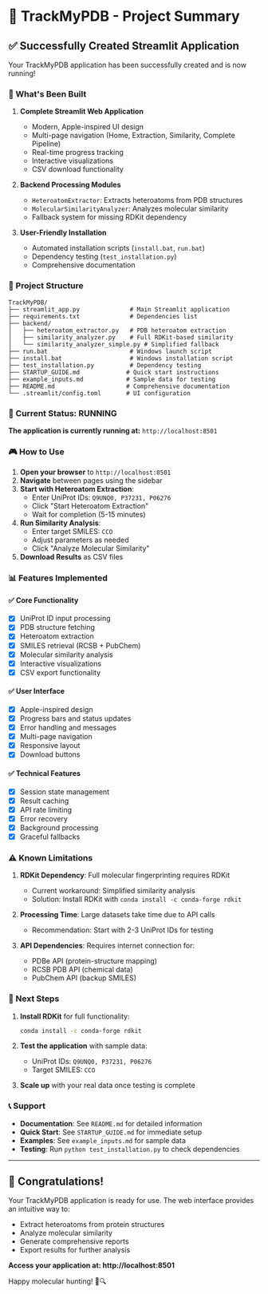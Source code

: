 # 🧬 TrackMyPDB - Project Summary

## ✅ Successfully Created Streamlit Application

Your TrackMyPDB application has been successfully created and is now running!

### 🎯 What's Been Built

1. **Complete Streamlit Web Application**
   - Modern, Apple-inspired UI design
   - Multi-page navigation (Home, Extraction, Similarity, Complete Pipeline)
   - Real-time progress tracking
   - Interactive visualizations
   - CSV download functionality

2. **Backend Processing Modules**
   - `HeteroatomExtractor`: Extracts heteroatoms from PDB structures
   - `MolecularSimilarityAnalyzer`: Analyzes molecular similarity
   - Fallback system for missing RDKit dependency

3. **User-Friendly Installation**
   - Automated installation scripts (`install.bat`, `run.bat`)
   - Dependency testing (`test_installation.py`)
   - Comprehensive documentation

### 📁 Project Structure
```
TrackMyPDB/
├── streamlit_app.py              # Main Streamlit application
├── requirements.txt              # Dependencies list
├── backend/
│   ├── heteroatom_extractor.py   # PDB heteroatom extraction
│   ├── similarity_analyzer.py    # Full RDKit-based similarity
│   └── similarity_analyzer_simple.py # Simplified fallback
├── run.bat                       # Windows launch script
├── install.bat                   # Windows installation script
├── test_installation.py          # Dependency testing
├── STARTUP_GUIDE.md             # Quick start instructions
├── example_inputs.md            # Sample data for testing
├── README.md                    # Comprehensive documentation
└── .streamlit/config.toml       # UI configuration
```

### 🚀 Current Status: RUNNING

**The application is currently running at:** `http://localhost:8501`

### 🎮 How to Use

1. **Open your browser** to `http://localhost:8501`
2. **Navigate** between pages using the sidebar
3. **Start with Heteroatom Extraction**:
   - Enter UniProt IDs: `Q9UNQ0, P37231, P06276`
   - Click "Start Heteroatom Extraction"
   - Wait for completion (5-15 minutes)
4. **Run Similarity Analysis**:
   - Enter target SMILES: `CCO`
   - Adjust parameters as needed
   - Click "Analyze Molecular Similarity"
5. **Download Results** as CSV files

### 📊 Features Implemented

#### ✅ Core Functionality
- [x] UniProt ID input processing
- [x] PDB structure fetching
- [x] Heteroatom extraction
- [x] SMILES retrieval (RCSB + PubChem)
- [x] Molecular similarity analysis
- [x] Interactive visualizations
- [x] CSV export functionality

#### ✅ User Interface
- [x] Apple-inspired design
- [x] Progress bars and status updates
- [x] Error handling and messages
- [x] Multi-page navigation
- [x] Responsive layout
- [x] Download buttons

#### ✅ Technical Features
- [x] Session state management
- [x] Result caching
- [x] API rate limiting
- [x] Error recovery
- [x] Background processing
- [x] Graceful fallbacks

### ⚠️ Known Limitations

1. **RDKit Dependency**: Full molecular fingerprinting requires RDKit
   - Current workaround: Simplified similarity analysis
   - Solution: Install RDKit with `conda install -c conda-forge rdkit`

2. **Processing Time**: Large datasets take time due to API calls
   - Recommendation: Start with 2-3 UniProt IDs for testing

3. **API Dependencies**: Requires internet connection for:
   - PDBe API (protein-structure mapping)
   - RCSB PDB API (chemical data)
   - PubChem API (backup SMILES)

### 🔮 Next Steps

1. **Install RDKit** for full functionality:
   ```bash
   conda install -c conda-forge rdkit
   ```

2. **Test the application** with sample data:
   - UniProt IDs: `Q9UNQ0, P37231, P06276`
   - Target SMILES: `CCO`

3. **Scale up** with your real data once testing is complete

### 📞 Support

- **Documentation**: See `README.md` for detailed information
- **Quick Start**: See `STARTUP_GUIDE.md` for immediate setup
- **Examples**: See `example_inputs.md` for sample data
- **Testing**: Run `python test_installation.py` to check dependencies

---

## 🎉 Congratulations!

Your TrackMyPDB application is ready for use. The web interface provides an intuitive way to:
- Extract heteroatoms from protein structures
- Analyze molecular similarity
- Generate comprehensive reports
- Export results for further analysis

**Access your application at: http://localhost:8501**

Happy molecular hunting! 🧬🔍 